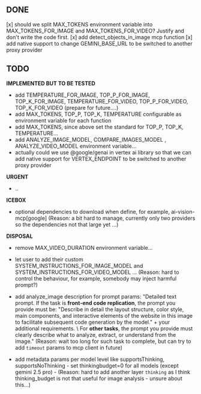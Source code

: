 ## DONE
[x] should we split MAX_TOKENS environment variable into MAX_TOKENS_FOR_IMAGE and MAX_TOKENS_FOR_VIDEO? Justify and don't write the code first.
[x] add detect_objects_in_image mcp function
[x] add native support to change GEMINI_BASE_URL to be switched to another proxy provider

## TODO

**IMPLEMENTED BUT TO BE TESTED**
- add TEMPERATURE_FOR_IMAGE, TOP_P_FOR_IMAGE, TOP_K_FOR_IMAGE, TEMPERATURE_FOR_VIDEO, TOP_P_FOR_VIDEO, TOP_K_FOR_VIDEO (prepare for future....)
- add MAX_TOKENS, TOP_P, TOP_K, TEMPERATURE configurable as environment variable for each function
- add MAX_TOKENS, since above set the standard for TOP_P, TOP_K, TEMPERATURE...
- add ANALYZE_IMAGE_MODEL, COMPARE_IMAGES_MODEL , ANALYZE_VIDEO_MODEL environment variable...
- actually could we use @google/genai in vertex ai library so that we can add native support for VERTEX_ENDPOINT to be switched to another proxy provider

**URGENT**
- ..

**ICEBOX**
- optional dependencies to download when define, for example, ai-vision-mcp[google] (Reason: a bit hard to manage, currently only two providers so the dependencies not that large yet ...)

**DISPOSAL**

- remove MAX_VIDEO_DURATION environment variable...

- let user to add their custom SYSTEM_INSTRUCTIONS_FOR_IMAGE_MODEL and SYSTEM_INSTRUCTIONS_FOR_VIDEO_MODEL ... (Reason: hard to control the behaviour, for example, somebody may inject harmful prompt?)

- add analyze_image description for prompt params: "Detailed text prompt. If the task is **front-end code replication**, the prompt you provide must be: "Describe in detail the layout structure, color style, main components, and interactive elements of the website in this image to facilitate subsequent code generation by the model." + your additional requirements. \ For **other tasks**, the prompt you provide must clearly describe what to analyze, extract, or understand from the image." (Reason: wait too long for such task to complete, but can try to add `timeout` params to mcp client in future)

- add metadata params per model level like supportsThinking, supportsNoThinking - set thinkingbudget=0 for all models (except gemini 2.5 pro) - (Reason: hard to add another layer `thinking` as I think thinking_budget is not that useful for image analysis - unsure about this...)

